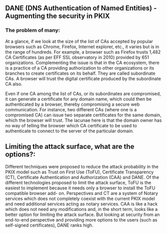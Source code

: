 ## DANE (DNS Authentication of Named Entities) - Augmenting the security in PKIX

### The problem of many: 
At a glance, if we look at the size of the list of CAs accepted by popular browsers such as Chrome, Firefox, Internet explorer, etc., it varies 
but is in the range of hundreds. For example, a browser such as Firefox trusts 1,482 CA Certificates (as per EFF SSL observatory in 2010) provided
by 651 organizations. Complementing the issue is that in the CA ecosystem, there is a practice of a CA providing authorization to other 
organizations or its branches to create certificates on its behalf. They are called subordinate CAs. A browser will trust the digital 
certificate produced by the subordinate CA also.

Even if one CA among the list of CAs, or its subordinates are compromised, it can generate a certificate for any domain name, which could then be 
authenticated by a browser, thereby compromising a secure web communication. For instance, two different CAs (where one is a compromised CA) can 
issue two separate certificates for the same domain, which the browser will trust. The lacunae here is that the domain owner has no way of telling
the browser which CA certificate to be used to authenticate to connect to the server of the particular domain.

## Limiting the attack surface, what are the options?:
Different techniques were proposed to reduce the attack probability in the PKIX model such as Trust on First Use (ToFU), Certificate Transparency 
(CT), Certificate Authentication and Authorization (CAA) and DANE. Of the different technologies proposed to limit the attack surface, ToFU is the
easiest to implement because it needs only a browser to install the ToFU compatible browser add- on. Perspectives and CT are a system of Notary 
services which does not completely coexist with the current PKIX model and need additional services acting as notary services. CAA is like a hack 
which does not need any modifications and, in the short term, looks like a better option for limiting the attack surface. But looking at security
from an end-to-end perspective and providing more options to the users (such as self-signed certificates), DANE ranks high.
